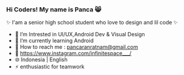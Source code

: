 ### Hi Coders! My name is Panca :smile_cat:

:sparkles: I'am a senior high school student who love to design and lil code :sparkles:

- 🔭 I’m Intrested in UI/UX,Android Dev & Visual Design
- 🌱 I’m currently learning Android 
- :wave: How to reach me : pancaranratnam@gmail.com 
- :art: https://www.instagram.com/infinitespace___/
- :globe_with_meridians: Indonesia | English
- ⚡ enthusiastic for teamwork

